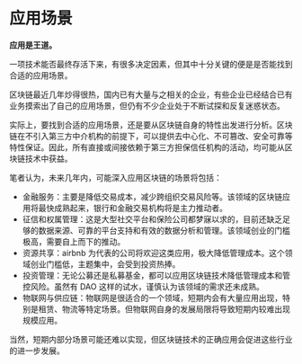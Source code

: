 # 应用场景

**应用是王道。**

一项技术能否最终存活下来，有很多决定因素，但其中十分关键的便是是否能找到合适的应用场景。

区块链最近几年炒得很热，国内已有大量与之相关的企业，有些企业已经结合已有业务摸索出了自己的应用场景，但仍有不少企业处于不断试探和反复迷惑状态。

实际上，要找到合适的应用场景，还是要从区块链自身的特性出发进行分析。区块链在不引入第三方中介机构的前提下，可以提供去中心化、不可篡改、安全可靠等特性保证。因此，所有直接或间接依赖于第三方担保信任机构的活动，均可能从区块链技术中获益。

笔者认为，未来几年内，可能深入应用区块链的场景将包括：

* 金融服务：主要是降低交易成本，减少跨组织交易风险等。该领域的区块链应用将最快成熟起来，银行和金融交易机构将是主力推动者。
* 征信和权属管理：这是大型社交平台和保险公司都梦寐以求的，目前还缺乏足够的数据来源、可靠的平台支持和有效的数据分析和管理。该领域创业的门槛极高，需要自上而下的推动。
* 资源共享：airbnb 为代表的公司将欢迎这类应用，极大降低管理成本。这个领域创业门槛低，主题集中，会受到投资热捧。
* 投资管理：无论公募还是私募基金，都可以应用区块链技术降低管理成本和管控风险。虽然有 DAO 这样的试水，谨慎认为该领域的需求还未成熟。
* 物联网与供应链：物联网是很适合的一个领域，短期内会有大量应用出现，特别是租赁、物流等特定场景。但物联网自身的发展局限将导致短期内较难出现规模应用。

当然，短期内部分场景可能还难以实现，但区块链技术的正确应用会促进这些行业的进一步发展。
